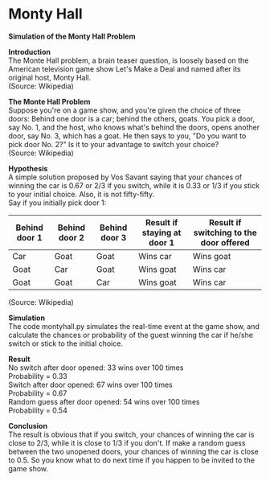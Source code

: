 # Monty Hall
**Simulation of the Monty Hall Problem**

**Introduction**</br>
The Monte Hall problem, a brain teaser question, is loosely based on the American television game show Let's Make a Deal and named after its original host, Monty Hall.
</br>(Source: Wikipedia)

**The Monte Hall Problem**</br>
Suppose you're on a game show, and you're given the choice of three doors: Behind one door is a car; behind the others, goats. You pick a door, say No. 1, and the host, who knows what's behind the doors, opens another door, say No. 3, which has a goat. He then says to you, "Do you want to pick door No. 2?" Is it to your advantage to switch your choice?</br>
(Source: Wikipedia)

**Hypothesis**</br>
A simple solution proposed by Vos Savant saying that your chances of winning the car is 0.67 or 2/3 if you switch, while it is 0.33 or 1/3 if you stick to your initial choice. Also, it is not fifty-fifty.</br>
Say if you initially pick door 1:

| Behind door 1 | Behind door 2 | Behind door 3 | Result if staying at door 1 |	Result if switching to the door offered |
| ------------- | ------------- | --------------| --------------------------- | --------------------------------------- |
| Car           | Goat          | Goat          | Wins car                    | Wins goat                               |
| Goat          | Car           | Goat          | Wins goat                   | Wins car                                |
| Goat          | Goat          | Car           | Wins goat                   | Wins car                                |

(Source: Wikipedia)

**Simulation**</br>
The code montyhall.py simulates the real-time event at the game show, and calculate the chances or probability of the guest winning the car if he/she switch or stick to the initial choice.

**Result**</br>
No switch after door opened: 33 wins over 100 times</br>
Probability = 0.33</br>
Switch after door opened: 67 wins over 100 times</br>
Probability = 0.67</br>
Random guess after door opened: 54 wins over 100 times</br>
Probability = 0.54

**Conclusion**</br>
The result is obvious that if you switch, your chances of winning the car is close to 2/3, while it is close to 1/3 if you don't.
If make a random guess between the two unopened doors, your chances of winning the car is close to 0.5.
So you know what to do next time if you happen to be invited to the game show.
